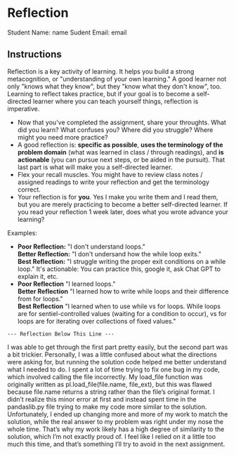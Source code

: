 # Reflection

Student Name:  name
Sudent Email:  email

## Instructions

Reflection is a key activity of learning. It helps you build a strong metacognition, or "understanding of your own learning." A good learner not only "knows what they know", but they "know what they don't know", too. Learning to reflect takes practice, but if your goal is to become a self-directed learner where you can teach yourself things, reflection is imperative.

- Now that you've completed the assignment, share your throughts. What did you learn? What confuses you? Where did you struggle? Where might you need more practice?
- A good reflection is: **specific as possible**,  **uses the terminology of the problem domain** (what was learned in class / through readings), and **is actionable** (you can pursue next steps, or be aided in the pursuit). That last part is what will make you a self-directed learner.
- Flex your recall muscles. You might have to review class notes / assigned readings to write your reflection and get the terminology correct.
- Your reflection is for **you**. Yes I make you write them and I read them, but you are merely practicing to become a better self-directed learner. If you read your reflection 1 week later, does what you wrote advance your learning?

Examples:

- **Poor Reflection:**  "I don't understand loops."   
**Better Reflection:** "I don't undersand how the while loop exits."   
**Best Reflection:** "I struggle writing the proper exit conditions on a while loop." It's actionable: You can practice this, google it, ask Chat GPT to explain it, etc. 
-  **Poor Reflection** "I learned loops."   
**Better Reflection** "I learned how to write while loops and their difference from for loops."   
**Best Reflection** "I learned when to use while vs for loops. While loops are for sentiel-controlled values (waiting for a condition to occur), vs for loops are for iterating over collections of fixed values."

`--- Reflection Below This Line ---`

I was able to get through the first part pretty easily, but the second part was a bit trickier. Personally, I was a little confused about what the directions were asking for, but running the solution code helped me better understand what I needed to do. I spent a lot of time trying to fix one bug in my code, which involved calling the file incorrectly. My load_file function was originally written as pl.load_file(file.name, file_ext), but this was flawed because file.name returns a string rather than the file’s original format. I didn’t realize this minor error at first and instead spent time in the pandaslib.py file trying to make my code more similar to the solution. Unfortunately, I ended up changing more and more of my work to match the solution, while the real answer to my problem was right under my nose the whole time. That’s why my work likely has a high degree of similarity to the solution, which I’m not exactly proud of. I feel like I relied on it a little too much this time, and that’s something I’ll try to avoid in the next assignment.